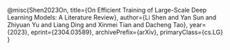 @misc{Shen2023On,
      title={On Efficient Training of Large-Scale Deep Learning Models: A Literature Review}, 
      author={Li Shen and Yan Sun and Zhiyuan Yu and Liang Ding and Xinmei Tian and Dacheng Tao},
      year={2023},
      eprint={2304.03589},
      archivePrefix={arXiv},
      primaryClass={cs.LG}
}